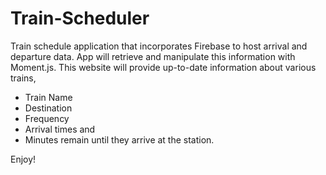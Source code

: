 # Train-Scheduler

Train schedule application that incorporates Firebase to host arrival and departure data. 
App will retrieve and manipulate this information with Moment.js. 
This website will provide up-to-date information about various trains, 
 - Train Name
 - Destination
 - Frequency
 - Arrival times and 
 - Minutes remain until they arrive at the station.
 
 Enjoy!

